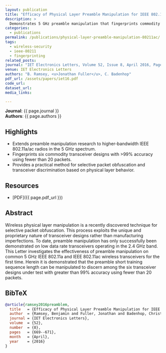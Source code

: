 ```yaml
---
layout: publication
title: "Efficacy of Physical Layer Preamble Manipulation for IEEE 802.11a/ac"
description: >
  Demonstrates 5 GHz preamble manipulation that fingerprints commodity 802.11a/ac transceivers with over 99% accuracy using fewer than 20 packets.
categories:
  - publications
permalink: /publications/physical-layer-preamble-manipulation-80211ac/
tags:
  - wireless-security
  - ieee-80211
  - fingerprinting
related_posts:
journal: "IET Electronics Letters, Volume 52, Issue 8, April 2016, Pages 669–671"
venue: IET Electronics Letters
authors: "B. Ramsey, <u>Jonathan Fuller</u>, C. Badenhop"
pdf_url: /assets/papers/iet16.pdf
code_url: 
dataset_url: 
media_links:

---
```


**Journal**: {{ page.journal }}  
**Authors**: {{ page.authors }}

## Highlights

- Extends preamble manipulation research to higher-bandwidth IEEE 802.11a/ac radios in the 5 GHz spectrum.
- Fingerprints six commodity transceiver designs with >99% accuracy using fewer than 20 packets.
- Provides a practical method for selective packet obfuscation and transceiver discrimination based on physical layer behavior.

## Resources

- [PDF]({{ page.pdf_url }})  


## Abstract

Wireless physical layer manipulation is a recently discovered technique for selective packet obfuscation. This process exploits the unique and proprietary nature of transceiver designs rather than manufacturing imperfections. To date, preamble manipulation has only successfully been demonstrated on low data rate transceivers operating in the 2.4 GHz band. This Letter investigates the effectiveness of preamble manipulation on common 5 GHz IEEE 802.11a and IEEE 802.11ac wireless transceivers for the first time. Herein it is demonstrated that the preamble short training sequence length can be manipulated to discern among the six transceiver designs under test with greater than 99% accuracy using fewer than 20 packets.


## BibTeX

```bibtex
@article{ramsey2016preamblem,
  title   = {Efficacy of Physical Layer Preamble Manipulation for IEEE 802.11a/ac},
  author  = {Ramsey, Benjamin and Fuller, Jonathan and Badenhop, Christopher},
  journal = {IET Electronics Letters},
  volume  = {52},
  number  = {8},
  pages   = {669--671},
  month   = {April},
  year    = {2016}
}
```
